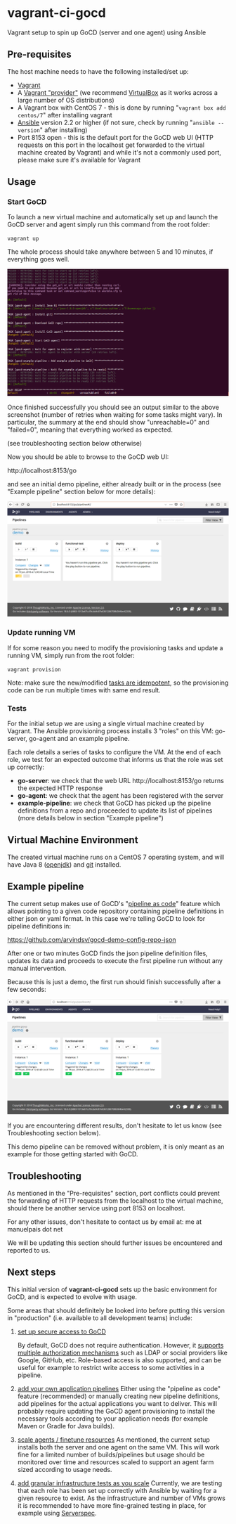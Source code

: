 # vagrant-ci-gocd
Vagrant setup to spin up GoCD (server and one agent) using Ansible 

## Pre-requisites

The host machine needs to have the following installed/set up:

- [Vagrant](https://www.vagrantup.com/downloads.html)
- A [Vagrant "provider"](https://www.vagrantup.com/docs/providers/) (we recommend [VirtualBox](https://www.virtualbox.org/) as it works across a large number of OS distributions)
- A Vagrant box with CentOS 7 - this is done by running "`vagrant box add centos/7`" after installing vagrant
- [Ansible](https://docs.ansible.com/ansible/latest/installation_guide/intro_installation.html#installing-the-control-machine) version 2.2 or higher (if not sure, check by running "`ansible --version`" after installing)
- Port 8153 open - this is the default port for the GoCD web UI (HTTP requests on this port in the localhost get forwarded to the virtual machine created by Vagrant) and while it's not a commonly used port, please make sure it's available for Vagrant

## Usage

### Start GoCD

To launch a new virtual machine and automatically set up and launch the GoCD server and agent simply run this command from the root folder:

`vagrant up`

The whole process should take anywhere between 5 and 10 minutes, if everything goes well.

![vagrant_up](images/vagrant_up.png)

Once finished successfully you should see an output similar to the above screenshot (number of retries when waiting for some tasks might vary). In particular, the summary at the end should show "unreachable=0" and "failed=0", meaning that everything worked as expected. 

(see troubleshooting section below otherwise)

Now you should be able to browse to the GoCD web UI:

http://localhost:8153/go

and see an initial demo pipeline, either already built or in the process (see "Example pipeline" section below for more details):

![GoCD-example-pipeline](images/GoCD-example-pipeline.png)

### Update running VM

If for some reason you need to modify the provisioning tasks and update a running VM, simply run from the root folder:

`vagrant provision`

Note: make sure the new/modified [tasks are idempotent](https://shadow-soft.com/ansible-idempotency-configuration-drift/), so the provisioning code can be run multiple times with same end result.

### Tests

For the initial setup we are using a single virtual machine created by Vagrant. The Ansible provisioning process installs 3 "roles" on this VM: go-server, go-agent and an example pipeline. 

Each role details a series of tasks to configure the VM. At the end of each role, we test for an expected outcome that informs us that the role was set up correctly:

- **go-server**: we check that the web URL http://localhost:8153/go returns the expected HTTP response
- **go-agent**: we check that the agent has been registered with the server
- **example-pipeline**: we check that GoCD has picked up the pipeline definitions from a repo and proceeded to update its list of pipelines (more details below in section "Example pipeline")

## Virtual Machine Environment

The created virtual machine runs on a CentOS 7 operating system, and will have Java 8 ([openjdk](http://openjdk.java.net/projects/jdk8/)) and [git](https://git-scm.com/doc) installed.

## Example pipeline

The current setup makes use of GoCD's "[pipeline as code](https://docs.gocd.org/current/advanced_usage/pipelines_as_code.html)" feature which allows pointing to a given code repository containing pipeline definitions in either json or yaml format. In this case we're telling GoCD to look for pipeline definitions in:

https://github.com/arvindsv/gocd-demo-config-repo-json

After one or two minutes GoCD finds the json pipeline definition files, updates its data and proceeds to execute the first pipeline run without any manual intervention.

Because this is just a demo, the first run should finish successfully after a few seconds:

![GoCD-finished-pipeline](images/GoCD-finished-pipeline.png)

If you are encountering different results, don't hesitate to let us know (see Troubleshooting section below).

This demo pipeline can be removed without problem, it is only meant as an example for those getting started with GoCD.

## Troubleshooting

As mentioned in the "Pre-requisites" section, port conflicts could prevent the forwarding of HTTP requests from the localhost to the virtual machine, should there be another service using port 8153 on localhost.

For any other issues, don't hesitate to contact us by email at: me at manuelpais dot net

We will be updating this section should further issues be encountered and reported to us.

## Next steps

This initial version of **vagrant-ci-gocd** sets up the basic environment for GoCD, and is expected to evolve with usage.

Some areas that should definitely be looked into before putting this version in "production" (i.e. available to all development teams) include:

1. <u>set up secure access to GoCD</u>

   By default, GoCD does not require authentication. However, it [supports multiple authorization mechanisms](https://docs.gocd.org/current/configuration/dev_authentication.html) such as LDAP or social providers like Google, GitHub, etc. Role-based access is also supported, and can be useful for example to restrict write access to some activities in a pipeline.

2. <u>add your own application pipelines</u> 
   Either using the "pipeline as code" feature (recommended) or manually creating new pipeline definitions, add pipelines for the actual applications you want to deliver. This will probably require updating the GoCD agent provisioning to install the necessary tools according to your application needs (for example Maven or Gradle for Java builds).

3. <u>scale agents / finetune resources</u>
   As mentioned, the current setup installs both the server and one agent on the same VM. This will work fine for a limited number of builds/pipelines but usage should be monitored over time and resources scaled to support an agent farm sized according to usage needs.

4. <u>add granular infrastructure tests as you scale</u>
   Currently, we are testing that each role has been set up correctly with Ansible by waiting for a given resource to exist. As the infrastructure and number of VMs grows it is recommended to have more fine-grained testing in place, for example using [Serverspec](https://serverspec.org/).